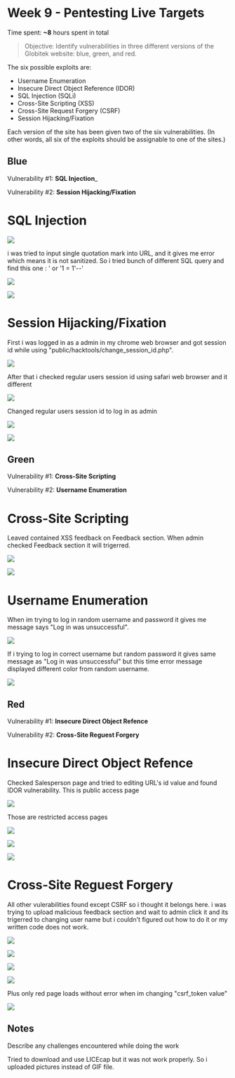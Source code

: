 # Week 9 - Pentesting Live Targets

Time spent: **~8** hours spent in total

> Objective: Identify vulnerabilities in three different versions of the Globitek website: blue, green, and red.

The six possible exploits are:
* Username Enumeration
* Insecure Direct Object Reference (IDOR)
* SQL Injection (SQLi)
* Cross-Site Scripting (XSS)
* Cross-Site Request Forgery (CSRF)
* Session Hijacking/Fixation

Each version of the site has been given two of the six vulnerabilities. (In other words, all six of the exploits should be assignable to one of the sites.)

## Blue

Vulnerability #1: __SQL Injection___

Vulnerability #2: __Session Hijacking/Fixation__

# SQL Injection

![](picture/Blue1.1.png)

i was tried to input single quotation mark into URL, and it gives me error which means it is not sanitized. So i tried bunch of different SQL query and find this one : ' or '1 = 1'--'   

![](picture/Blue1.2.png)

![](picture/Blue1.3.png)


# Session Hijacking/Fixation

First i was logged in as a admin in my chrome web browser and got session id while using "public/hacktools/change_session_id.php". 

![](picture/Blue2.1.png)

After that i checked regular users session id using safari web browser and it different 

![](picture/Blue2.2.png)

Changed regular users session id to log in as admin

![](picture/Blue2.3.png)

![](picture/Blue2.4.png)

## Green

Vulnerability #1: __Cross-Site Scripting__

Vulnerability #2: __Username Enumeration__


# Cross-Site Scripting

Leaved contained XSS feedback on Feedback section. 
When admin checked Feedback section it will trigerred.

![](picture/Green1.1.png)

![](picture/Green1.2.png)

# Username Enumeration

When im trying to log in random username and password it gives me message says "Log in was unsuccessful".

![](picture/Green2.1.png)

If i trying to log in correct username but random password it gives same message as "Log in was unsuccessful" but this time error message displayed different color from random username.

![](picture/Green2.2.png)

## Red

Vulnerability #1: __Insecure Direct Object Refence__

Vulnerability #2: __Cross-Site Reguest Forgery__

# Insecure Direct Object Refence

Checked Salesperson page and tried to editing URL's id value and found IDOR vulnerability.
This is public access page 

![](picture/Red1.1.png)

Those are restricted access pages

![](picture/Red1.2.png)

![](picture/Red1.3.png)

![](picture/Red1.4.png)

# Cross-Site Reguest Forgery

All other vulerabilities found except CSRF so i thought it belongs here. i was trying to upload malicious feedback section and wait to admin click it and its trigerred to changing user name but i couldn't figured out how to do it or my written code does not work. 

![](pic/Red2.1.png)

![](pic/Red2.2.png)

![](pic/Red2.3.png)

![](pic/Red2.4.png)

Plus only red page loads without error when im changing "csrf_token value"

![](pic/Red2.5.png)


## Notes

Describe any challenges encountered while doing the work

Tried to download and use LICEcap but it was not work properly.
So i uploaded pictures instead of GIF file.
